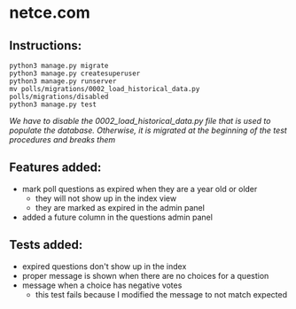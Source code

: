 # netce.com
## Instructions:
```
python3 manage.py migrate
python3 manage.py createsuperuser
python3 manage.py runserver
mv polls/migrations/0002_load_historical_data.py polls/migrations/disabled
python3 manage.py test
```
*We have to disable the 0002_load_historical_data.py file that is used to populate the database.*
*Otherwise, it is migrated at the beginning of the test procedures and breaks them*

## Features added:
- mark poll questions as expired when they are a year old or older
    - they will not show up in the index view
    - they are marked as expired in the admin panel
- added a future column in the questions admin panel

## Tests added:
- expired questions don't show up in the index
- proper message is shown when there are no choices for a question
- message when a choice has negative votes
    - this test fails because I modified the message to not match expected
